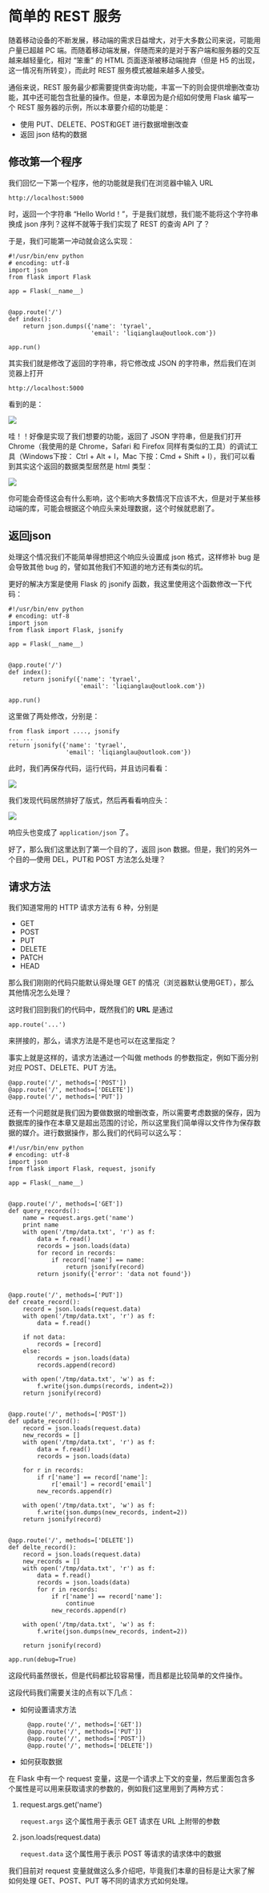 # 简单的 REST 服务

随着移动设备的不断发展，移动端的需求日益增大，对于大多数公司来说，可能用户量已超越 PC 端。而随着移动端发展，伴随而来的是对于客户端和服务器的交互越来越轻量化，相对 “笨重” 的 HTML 页面逐渐被移动端抛弃（但是 H5 的出现，这一情况有所转变），而此时 REST 服务模式被越来越多人接受。

通俗来说，REST 服务最少都需要提供查询功能，丰富一下的则会提供增删改查功能，其中还可能包含批量的操作。但是，本章因为是介绍如何使用 Flask 编写一个 REST 服务器的示例，所以本章要介绍的功能是：

- 使用 PUT、DELETE、POST和GET 进行数据增删改查
- 返回 json 结构的数据

## 修改第一个程序

我们回忆一下第一个程序，他的功能就是我们在浏览器中输入 URL

	http://localhost:5000

时，返回一个字符串 “Hello World！”，于是我们就想，我们能不能将这个字符串换成 json 序列？这样不就等于我们实现了 REST 的查询 API 了？

于是，我们可能第一冲动就会这么实现：

	#!/usr/bin/env python
	# encoding: utf-8
	import json
	from flask import Flask
	
	app = Flask(__name__)
	
	
	@app.route('/')
	def index():
	    return json.dumps({'name': 'tyrael',
	                       'email': 'liqianglau@outlook.com'})
	
	app.run()

其实我们就是修改了返回的字符串，将它修改成 JSON 的字符串，然后我们在浏览器上打开
	
	http://localhost:5000

看到的是：
	
![](./imgs/chapter003-001.png)

哇！！好像是实现了我们想要的功能，返回了 JSON 字符串，但是我们打开 Chrome（我使用的是 Chrome，Safari 和 Firefox 同样有类似的工具）的调试工具（Windows下按： Ctrl + Alt + I，Mac 下按：Cmd + Shift + I），我们可以看到其实这个返回的数据类型居然是 html 类型：

![](./imgs/chapter003-002.png)

你可能会奇怪这会有什么影响，这个影响大多数情况下应该不大，但是对于某些移动端的库，可能会根据这个响应头来处理数据，这个时候就悲剧了。


## 返回json

处理这个情况我们不能简单得想把这个响应头设置成 json 格式，这样修补 bug 是会导致其他 bug 的，譬如其他我们不知道的地方还有类似的坑。

更好的解决方案是使用 Flask 的 jsonify 函数，我这里使用这个函数修改一下代码：

	#!/usr/bin/env python
	# encoding: utf-8
	import json
	from flask import Flask, jsonify
	
	app = Flask(__name__)
	
	
	@app.route('/')
	def index():
	    return jsonify({'name': 'tyrael',
	                    'email': 'liqianglau@outlook.com'})
	
	app.run()

这里做了两处修改，分别是：

	from flask import ...., jsonify
	... ...
	return jsonify({'name': 'tyrael',
					'email': 'liqianglau@outlook.com'})

此时，我们再保存代码，运行代码，并且访问看看：

![](./imgs/chapter003-003.png)

我们发现代码居然排好了版式，然后再看看响应头：

![](./imgs/chapter003-004.png)

响应头也变成了 `application/json` 了。

好了，那么我们这里达到了第一个目的了，返回 json 数据。但是，我们的另外一个目的—使用 DEL，PUT和 POST 方法怎么处理？


## 请求方法

我们知道常用的 HTTP 请求方法有 6 种，分别是

- GET
- POST
- PUT
- DELETE
- PATCH
- HEAD

那么我们刚刚的代码只能默认得处理 GET 的情况（浏览器默认使用GET），那么其他情况怎么处理？

这时我们回到我们的代码中，既然我们的 **URL** 是通过 
	
	app.route('...')

来拼接的，那么，请求方法是不是也可以在这里指定？

事实上就是这样的，请求方法通过一个叫做 methods 的参数指定，例如下面分别对应 POST、DELETE、PUT 方法。

	@app.route('/', methods=['POST'])
	@app.route('/', methods=['DELETE'])
	@app.route('/', methods=['PUT'])

还有一个问题就是我们因为要做数据的增删改查，所以需要考虑数据的保存，因为数据库的操作在本章又是超出范围的讨论，所以这里我们简单得以文件作为保存数据的媒介。进行数据操作，那么我们的代码可以这么写：

	#!/usr/bin/env python
	# encoding: utf-8
	import json
	from flask import Flask, request, jsonify
	
	app = Flask(__name__)
	
	
	@app.route('/', methods=['GET'])
	def query_records():
	    name = request.args.get('name')
	    print name
	    with open('/tmp/data.txt', 'r') as f:
	        data = f.read()
	        records = json.loads(data)
	        for record in records:
	            if record['name'] == name:
	                return jsonify(record)
	        return jsonify({'error': 'data not found'})
	
	
	@app.route('/', methods=['PUT'])
	def create_record():
	    record = json.loads(request.data)
	    with open('/tmp/data.txt', 'r') as f:
	        data = f.read()
	
	    if not data:
	        records = [record]
	    else:
	        records = json.loads(data)
	        records.append(record)
	
	    with open('/tmp/data.txt', 'w') as f:
	        f.write(json.dumps(records, indent=2))
	    return jsonify(record)
	
	
	@app.route('/', methods=['POST'])
	def update_record():
	    record = json.loads(request.data)
	    new_records = []
	    with open('/tmp/data.txt', 'r') as f:
	        data = f.read()
	        records = json.loads(data)
	
	    for r in records:
	        if r['name'] == record['name']:
	            r['email'] = record['email']
	        new_records.append(r)
	
	    with open('/tmp/data.txt', 'w') as f:
	        f.write(json.dumps(new_records, indent=2))
	    return jsonify(record)
	
	
	@app.route('/', methods=['DELETE'])
	def delte_record():
	    record = json.loads(request.data)
	    new_records = []
	    with open('/tmp/data.txt', 'r') as f:
	        data = f.read()
	        records = json.loads(data)
	        for r in records:
	            if r['name'] == record['name']:
	                continue
	            new_records.append(r)
	
	    with open('/tmp/data.txt', 'w') as f:
	        f.write(json.dumps(new_records, indent=2))
	
	    return jsonify(record)
	
	app.run(debug=True)

这段代码虽然很长，但是代码都比较容易懂，而且都是比较简单的文件操作。

这段代码我们需要关注的点有以下几点：

- 如何设置请求方法

		@app.route('/', methods=['GET'])
		@app.route('/', methods=['PUT'])
		@app.route('/', methods=['POST'])
		@app.route('/', methods=['DELETE'])

- 如何获取数据

在 Flask 中有一个 request 变量，这是一个请求上下文的变量，然后里面包含多个属性是可以用来获取请求的参数的，例如我们这里用到了两种方式：

1. request.args.get('name')

	`request.args` 这个属性用于表示 GET 请求在 URL 上附带的参数

2. json.loads(request.data)

	`request.data` 这个属性用于表示 POST 等请求的请求体中的数据

我们目前对 request 变量就做这么多介绍吧，毕竟我们本章的目标是让大家了解如何处理 GET、POST、PUT 等不同的请求方式如何处理。

